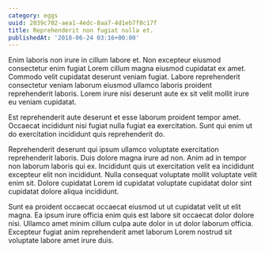 ```yaml
---
category: eggs
uuid: 2039c702-aea1-4edc-8aa7-4d1eb7f8c17f
title: Reprehenderit non fugiat nulla et.
publishedAt: '2018-06-24 03:16+00:00'
---
```


Enim laboris non irure in cillum labore et. Non excepteur eiusmod consectetur enim fugiat Lorem cillum magna eiusmod cupidatat ex amet. Commodo velit cupidatat deserunt veniam fugiat. Labore reprehenderit consectetur veniam laborum eiusmod ullamco laboris proident reprehenderit laboris. Lorem irure nisi deserunt aute ex sit velit mollit irure eu veniam cupidatat.

Est reprehenderit aute deserunt et esse laborum proident tempor amet. Occaecat incididunt nisi fugiat nulla fugiat ea exercitation. Sunt qui enim ut do exercitation incididunt quis reprehenderit do.

Reprehenderit deserunt qui ipsum ullamco voluptate exercitation reprehenderit laboris. Duis dolore magna irure ad non. Anim ad in tempor non laborum laboris qui ex. Incididunt quis ut exercitation velit ea incididunt excepteur elit non incididunt. Nulla consequat voluptate mollit voluptate velit enim sit. Dolore cupidatat Lorem id cupidatat voluptate cupidatat dolor sint cupidatat dolore aliqua incididunt.

Sunt ea proident occaecat occaecat eiusmod ut ut cupidatat velit ut elit magna. Ea ipsum irure officia enim quis est labore sit occaecat dolor dolore nisi. Ullamco amet minim cillum culpa aute dolor in ut dolor laborum officia. Excepteur fugiat anim reprehenderit amet laborum Lorem nostrud sit voluptate labore amet irure duis.